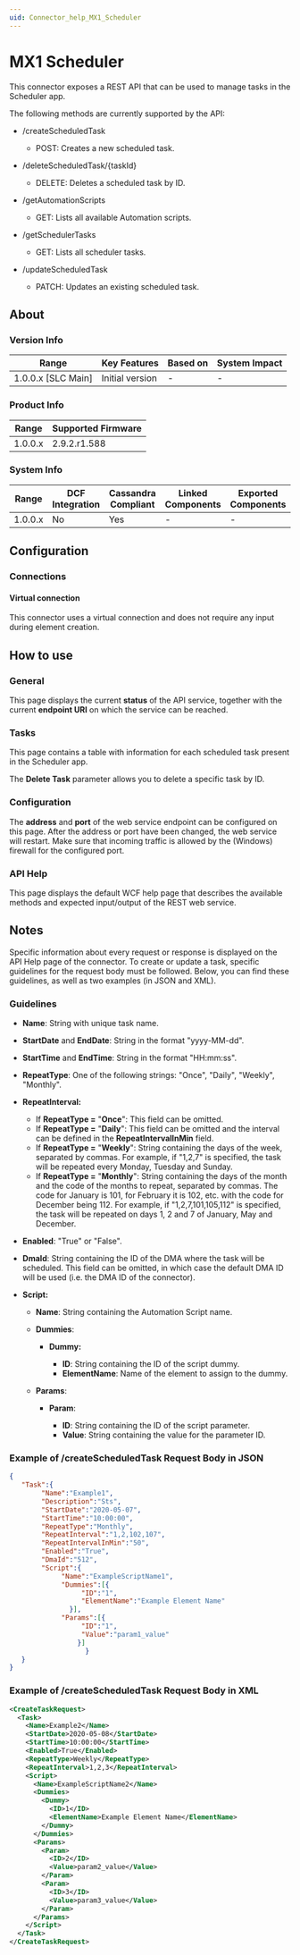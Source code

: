 ```yaml
---
uid: Connector_help_MX1_Scheduler
---
```


# MX1 Scheduler

This connector exposes a REST API that can be used to manage tasks in the Scheduler app.

The following methods are currently supported by the API:

- /createScheduledTask

  - POST: Creates a new scheduled task.

- /deleteScheduledTask/{taskId}

  - DELETE: Deletes a scheduled task by ID.

- /getAutomationScripts

  - GET: Lists all available Automation scripts.

- /getSchedulerTasks

  - GET: Lists all scheduler tasks.

- /updateScheduledTask

  - PATCH: Updates an existing scheduled task.

## About

### Version Info

| Range                | Key Features     | Based on     | System Impact     |
|----------------------|------------------|--------------|-------------------|
| 1.0.0.x \[SLC Main\] | Initial version  | \-           | \-                |

### Product Info

| Range     | Supported Firmware     |
|-----------|------------------------|
| 1.0.0.x   | 2.9.2.r1.588           |

### System Info

| Range     | DCF Integration     | Cassandra Compliant     | Linked Components     | Exported Components     |
|-----------|---------------------|-------------------------|-----------------------|-------------------------|
| 1.0.0.x   | No                  | Yes                     | \-                    | \-                      |

## Configuration

### Connections

#### Virtual connection

This connector uses a virtual connection and does not require any input during element creation.

## How to use

### General

This page displays the current **status** of the API service, together with the current **endpoint URI** on which the service can be reached.

### Tasks

This page contains a table with information for each scheduled task present in the Scheduler app.

The **Delete Task** parameter allows you to delete a specific task by ID.

### Configuration

The **address** and **port** of the web service endpoint can be configured on this page. After the address or port have been changed, the web service will restart. Make sure that incoming traffic is allowed by the (Windows) firewall for the configured port.

### API Help

This page displays the default WCF help page that describes the available methods and expected input/output of the REST web service.

## Notes

Specific information about every request or response is displayed on the API Help page of the connector.
To create or update a task, specific guidelines for the request body must be followed. Below, you can find these guidelines, as well as two examples (in JSON and XML).

### Guidelines

- **Name**: String with unique task name.

- **StartDate** and **EndDate**: String in the format "yyyy-MM-dd".

- **StartTime** and **EndTime**: String in the format "HH:mm:ss".

- **RepeatType**: One of the following strings: "Once", "Daily", "Weekly", "Monthly".

- **RepeatInterval:**

  - If **RepeatType =** "**Once**": This field can be omitted.
  - If **RepeatType =** "**Daily**": This field can be omitted and the interval can be defined in the **RepeatIntervalInMin** field.
  - If **RepeatType =** "**Weekly**": String containing the days of the week, separated by commas. For example, if "1,2,7" is specified, the task will be repeated every Monday, Tuesday and Sunday.
  - If **RepeatType =** "**Monthly**": String containing the days of the month and the code of the months to repeat, separated by commas. The code for January is 101, for February it is 102, etc. with the code for December being 112. For example, if "1,2,7,101,105,112" is specified, the task will be repeated on days 1, 2 and 7 of January, May and December.

- **Enabled**: "True" or "False".

- **DmaId**: String containing the ID of the DMA where the task will be scheduled. This field can be omitted, in which case the default DMA ID will be used (i.e. the DMA ID of the connector).

- **Script:**

  - **Name**: String containing the Automation Script name.

  - **Dummies**:

    - **Dummy:**

      - **ID**: String containing the ID of the script dummy.
      - **ElementName**: Name of the element to assign to the dummy.

  - **Params**:

    - **Param**:

      - **ID**: String containing the ID of the script parameter.
      - **Value**: String containing the value for the parameter ID.

### Example of /createScheduledTask Request Body in JSON

```json
{
   "Task":{
        "Name":"Example1",
        "Description":"Sts",
        "StartDate":"2020-05-07",
        "StartTime":"10:00:00",
        "RepeatType":"Monthly",
        "RepeatInterval":"1,2,102,107",
        "RepeatIntervalInMin":"50",
        "Enabled":"True",
        "DmaId":"512",
        "Script":{
             "Name":"ExampleScriptName1",    
             "Dummies":[{
                  "ID":"1",
                  "ElementName":"Example Element Name"
               }],
             "Params":[{
                  "ID":"1",
                  "Value":"param1_value"
                 }] 
                   }
   }
}
```

### Example of /createScheduledTask Request Body in XML

```xml
<CreateTaskRequest>
  <Task>
    <Name>Example2</Name>
    <StartDate>2020-05-08</StartDate>
    <StartTime>10:00:00</StartTime>
    <Enabled>True</Enabled>
    <RepeatType>Weekly</RepeatType>
    <RepeatInterval>1,2,3</RepeatInterval>
    <Script>
      <Name>ExampleScriptName2</Name>      
      <Dummies>
        <Dummy>
          <ID>1</ID>
          <ElementName>Example Element Name</ElementName>
        </Dummy>
      </Dummies>
      <Params>
        <Param>
          <ID>2</ID>
          <Value>param2_value</Value>
        </Param>
        <Param>
          <ID>3</ID>
          <Value>param3_value</Value>
        </Param>
      </Params>
    </Script>
  </Task>
</CreateTaskRequest>
```
